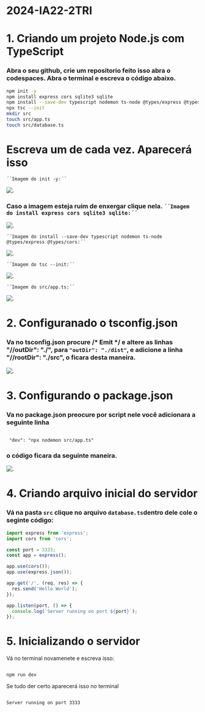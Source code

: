 # 2024-IA22-2TRI

# 1. **Criando um projeto Node.js com TypeScript** #

### Abra o seu github, crie um repositorio feito isso abra o codespaces. Abra o terminal e escreva o código abaixo. ###

```bash
npm init -y
npm install express cors sqlite3 sqlite
npm install --save-dev typescript nodemon ts-node @types/express @types/cors
npx tsc --init
mkdir src
touch src/app.ts
touch src/database.ts
````


# Escreva um de cada vez. Aparecerá isso  

``´´Imagem do init -y:´´``

![.](./img/CapturarINIT.png)

### **Caso a imagem esteja ruim de enxergar clique nela.** ``´´Imagem do install express cors sqlite3 sqlite:´´`` 

 ![.](./img/CapturarINSTALL.png) 

``´´Imagem do install --save-dev typescript nodemon ts-node @types/express @types/cors:´´`` 

![.](./img/CapturarINSTALLSAVE.png)

``´´Imagem do tsc --init:´´``

![.](./img/CapturarTSC.png)

``´´Imagem do src/app.ts:´´``

![.](./img/CapturarSRC.png)

# **2. Configuranado o tsconfig.json** #

###  Va no tsconfig.json procure /* Emit */ e altere as linhas "//outDir": "./", para ``"outDir": "./dist"``, e adicione a linha "//rootDir": "./src", o ficara desta maneira.  ###

![.](./img/CapturarEmit.png)

# **3. Configurando o package.json** #

### Va no package.json preocure por script nele você adicionara a seguinte linha ###

````

 "dev": "npx nodemon src/app.ts"

````

### o código ficara da seguinte maneira. ###

 ![.](./img/Capturarscript.png)

# 4. **Criando arquivo inicial do servidor** #

### Vá na pasta ``src`` clique no arquivo ``database.ts``dentro dele cole o seginte código: ###

```typescript
import express from 'express';
import cors from 'cors';

const port = 3333;
const app = express();

app.use(cors());
app.use(express.json());

app.get('/', (req, res) => {
  res.send('Hello World');
});

app.listen(port, () => {
  console.log(`Server running on port ${port}`); 
}); 
```

# **5. Inicializando o servidor** #

Vá no terminal novamenete e escreva isso: 

````

npm run dev

````

Se tudo der certo aparecerá isso no terminal

````

Server running on port 3333

````